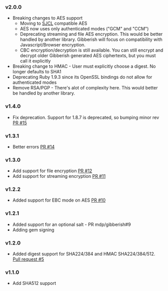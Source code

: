 ### v2.0.0
* Breaking changes to AES support
  - Moving to [SJCL](http://bitwiseshiftleft.github.io/sjcl/) compatible AES
  - AES now uses only authenticated modes ("GCM" and "CCM")
  - Deprecating streaming and file AES encryption. This would be better handled
    by another library. Gibberish will focus on compatibility with Javascript/Browser encryption.
  - CBC encryption/decryption is still available. You can still encrypt and decrypt
    older Gibberish generated AES ciphertexts, but you must call it explicitly
* Breaking change to HMAC - User must explicitly choose a digest. No longer defaults to SHA1
* Deprecating Ruby 1.9.3 since its OpenSSL bindings do not allow for authenticated modes
* Remove RSA/PGP - There's alot of complexity here. This would better be handled by
  another library.

### v1.4.0
* Fix deprecation. Support for 1.8.7 is deprecated, so bumping minor rev [PR #15](https://github.com/mdp/gibberish/pull/15)

### v1.3.1
* Better errors [PR #14](https://github.com/mdp/gibberish/pull/14)

### v1.3.0
* Add support for file encryption [PR #12](https://github.com/mdp/gibberish/pull/12)
* Add support for streaming encryption [PR #11](https://github.com/mdp/gibberish/pull/11)

### v1.2.2
* Added support for EBC mode on AES [PR #10](https://github.com/mdp/gibberish/pull/10)

### v1.2.1
* Added support for an optional salt - PR mdp/gibberish#9
* Adding gem signing

### v1.2.0
* Added digest support for SHA224/384 and HMAC SHA224/384/512. [Pull request #5](https://github.com/mdp/gibberish/pull/5)

### v1.1.0

* Add SHA512 support
